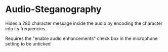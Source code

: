# Audio-Steganography

Hides a 280 character message inside the audio by encoding the character into its frequencies.

Requires the "enable audio enhancements" check box in the microphone setting to be unticked
